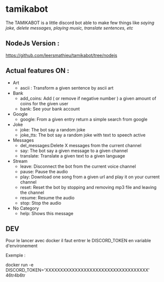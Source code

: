 # tamikabot

The TAMIKABOT is a little discord bot able to make few things like *saying joke, delete messages, playing music, translate sentences, etc*

## NodeJs Version :

https://github.com/leersmathieu/tamikabot/tree/nodejs


## Actual features ON :

- Art  
  - ascii :       Transform a given sentence by ascii art  
- Bank  
  - add_coins:    Add ( or remove if negative number ) a given amount of coins for the given user
  - bank:         See your bank account
- Google
  - google:       From a given entry return a simple search from google
- Joke
  - joke:         The bot say a random joke
  - joke_tts:     The bot say a random joke with text to speech active
- Messages
  - del_messages:Delete X messages from the current channel
  - say:          The bot say a given message to a given channel
  - translate:    Translate a given text to a given language
- Stream
  - leave:        Disconnect the bot from the current voice channel
  - pause:        Pause the audio
  - play:         Download one song from a given url and play it on your current channel
  - reset:        Reset the bot by stopping and removing mp3 file and leaving the channel
  - resume:       Resume the audio
  - stop:         Stop the audio
- No Category
  - help:         Shows this message

## DEV

Pour le lancer avec docker il faut entrer le DISCORD_TOKEN en variable d'environement

Exemple : 

docker run -e DISCORD_TOKEN='XXXXXXXXXXXXXXXXXXXXXXXXXXXXXXXXXXX'  46tr4b6tr